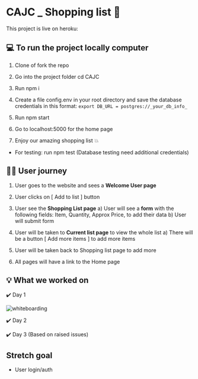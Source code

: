 # CAJC _ Shopping list :purse:
This project is live on heroku: 

## :computer: To run the project locally computer 
1. Clone of fork the repo

2. Go into the project folder cd CAJC

3. Run npm i

4. Create a file config.env in your root directory and save the database credentials in this format:
```export DB_URL = postgres://_your_db_info_```
5. Run npm start

6. Go to localhost:5000 for the home page

7. Enjoy our amazing shopping list :boom:

- For testing: run npm test (Database testing need additional credentials)

## :ok_woman: User journey
1. User goes to the website and sees a **Welcome User page**

2. User clicks on [ Add to list ] button

3. User see the **Shopping List page**
  a) User will see a **form** with the following fields: Item, Quantity, Approx Price, to add their data
  b) User will submit form
  
4. User will be taken to **Current list page** to view the whole list
  a) There will be a button [ Add more items ] to add more items
  
5. User will be taken back to Shopping list page to add more

6. All pages will have a link to the Home page

## :bulb: What we worked on
:heavy_check_mark: Day 1

![whiteboarding](https://user-images.githubusercontent.com/36998110/50238746-25874a80-03b8-11e9-8a0f-374860479dc1.png)
  
:heavy_check_mark: Day 2

:heavy_check_mark: Day 3 (Based on raised issues)


## Stretch goal
- User login/auth
